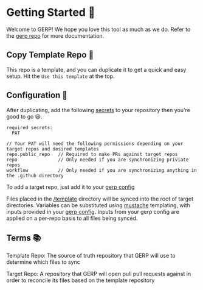 # Getting Started :octopus:

Welcome to GERP! We hope you love this tool as much as we do. Refer to the [gerp repo](https://github.com/gerp-project/gerp) for more documentation.

## Copy Template Repo :page_facing_up:

This repo is a template, and you can duplicate it to get a quick and easy setup. Hit the `Use this template` at the top.

## Configuration :wrench:

After duplicating, add the following [secrets](https://docs.github.com/en/actions/security-guides/encrypted-secrets#creating-encrypted-secrets-for-a-repository) to your repository then you're good to go :smiley:.

```
required secrets:
  PAT

// Your PAT will need the following permissions depending on your target repos and desired templates
repo.public_repo   // Required to make PRs against target repos
repo               // Only needed if you are synchronizing priviate repos
workflow           // Only needed if you are synchronizing anything in the .github directory 
```
To add a target repo, just add it to your [gerp config](.gerp/config.json)

Files placed in the [/template](/template) directory will be synced into the root of target directories. Variables can be substituted using [mustache](http://mustache.github.io/) templating, with inputs provided in your [gerp config](.gerp/config.json). Inputs from your gerp config are applied on a per-repo basis to all files being synced.

## Terms :books:

Template Repo: The source of truth repository that GERP will use to determine which files to sync

Target Repo: A repository that GERP will open pull pull requests against in order to reconcile its files based on the template repository
